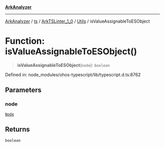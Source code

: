 [**ArkAnalyzer**](../../../../../../../../README.md)

***

[ArkAnalyzer](../../../../../../../../globals.md) / [ts](../../../../../README.md) / [ArkTSLinter\_1\_0](../../../README.md) / [Utils](../README.md) / isValueAssignableToESObject

# Function: isValueAssignableToESObject()

> **isValueAssignableToESObject**(`node`): `boolean`

Defined in: node\_modules/ohos-typescript/lib/typescript.d.ts:8762

## Parameters

### node

[`Node`](../../../../../interfaces/Node.md)

## Returns

`boolean`
